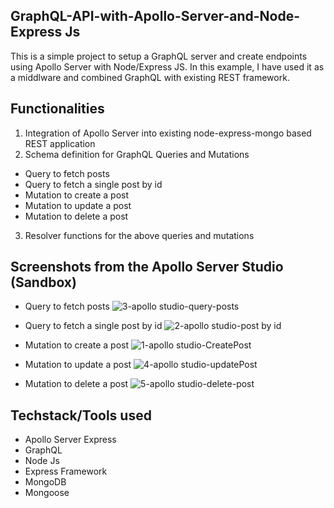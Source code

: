 ## GraphQL-API-with-Apollo-Server-and-Node-Express Js

This is a simple project to setup a GraphQL server and create endpoints using Apollo Server with Node/Express JS. In this example, I have used it as a middlware and combined GraphQL with existing REST framework.

## Functionalities

1. Integration of Apollo Server into existing node-express-mongo based REST application
2. Schema definition for GraphQL Queries and Mutations

- Query to fetch posts
- Query to fetch a single post by id
- Mutation to create a post
- Mutation to update a post
- Mutation to delete a post

3. Resolver functions for the above queries and mutations

## Screenshots from the Apollo Server Studio (Sandbox)

- Query to fetch posts
  ![3-apollo studio-query-posts](https://github.com/user-attachments/assets/b34dc20e-968a-4eff-aeeb-cbfea97608bb)
  

- Query to fetch a single post by id
  ![2-apollo studio-post by id](https://github.com/user-attachments/assets/2199b07e-e085-44ef-ae1b-7fc52083c2fd)
  

- Mutation to create a post
  ![1-apollo studio-CreatePost](https://github.com/user-attachments/assets/1c1441b2-0c0e-4d6f-9ceb-f92f704a1db4)
  

- Mutation to update a post
  ![4-apollo studio-updatePost](https://github.com/user-attachments/assets/957e3077-f59f-4ca8-8797-80739c2f2546)
  

- Mutation to delete a post
  ![5-apollo studio-delete-post](https://github.com/user-attachments/assets/1199ac31-a5f8-4910-987f-6f25d5d99cb6)
  


## Techstack/Tools used

- Apollo Server Express
- GraphQL
- Node Js
- Express Framework
- MongoDB
- Mongoose

